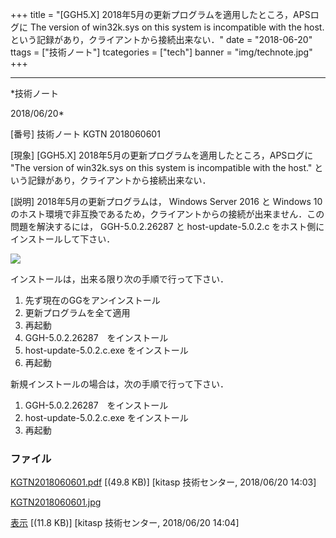 ﻿+++
title = "[GGH5.X] 2018年5月の更新プログラムを適用したところ，APSログに The version of win32k.sys on this system is incompatible with the host. という記録があり，クライアントから接続出来ない．"
date = "2018-06-20"
ttags = ["技術ノート"]
tcategories = ["tech"]
banner = "img/technote.jpg"
+++

-----------------------------------------------------------------------------------------------------------------------------

*技術ノート

2018/06/20*


[番号]
技術ノート KGTN 2018060601

[現象]
[GGH5.X] 2018年5月の更新プログラムを適用したところ，APSログに "The
version of win32k.sys on this system is incompatible with the host."
という記録があり，クライアントから接続出来ない．

[説明]
2018年5月の更新プログラムは， Windows Server 2016 と Windows 10
のホスト環境で非互換であるため，クライアントからの接続が出来ません．この問題を解決するには，
GGH-5.0.2.26287 と host-update-5.0.2.c
をホスト側にインストールして下さい．

![](http://techreport.kitasp.net/attachments/download/4053/KGTN2018060601.jpg)

インストールは，出来る限り次の手順で行って下さい．

1. 先ず現在のGGをアンインストール
2. 更新プログラムを全て適用
3. 再起動
4. GGH-5.0.2.26287　をインストール
5. host-update-5.0.2.c.exe をインストール
6. 再起動

新規インストールの場合は，次の手順で行って下さい．

1. GGH-5.0.2.26287　をインストール
2. host-update-5.0.2.c.exe をインストール
3. 再起動


### ファイル





[KGTN2018060601.pdf](http://techreport.kitasp.net/attachments/download/4052/KGTN2018060601.pdf)
 [(49.8 KB)] [kitasp 技術センター, 2018/06/20
14:03]

[KGTN2018060601.jpg](http://techreport.kitasp.net/attachments/download/4053/KGTN2018060601.jpg)

[表示](http://techreport.kitasp.net/attachments/4053/KGTN2018060601.jpg "表示")
 [(11.8 KB)] [kitasp 技術センター, 2018/06/20
14:04]
